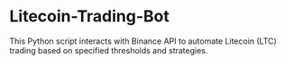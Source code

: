# Litecoin-Trading-Bot
This Python script interacts with Binance API to automate Litecoin (LTC) trading based on specified thresholds and strategies.
